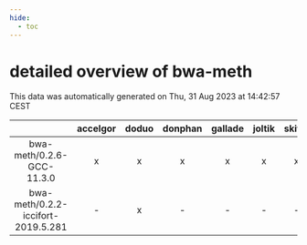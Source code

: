 ```yaml
---
hide:
  - toc
---
```


detailed overview of bwa-meth
=============================


This data was automatically generated on Thu, 31 Aug 2023 at 14:42:57 CEST  

| |accelgor|doduo|donphan|gallade|joltik|skitty|swalot|victini|
| :---: | :---: | :---: | :---: | :---: | :---: | :---: | :---: | :---: |
|bwa-meth/0.2.6-GCC-11.3.0|x|x|x|x|x|x|x|x|
|bwa-meth/0.2.2-iccifort-2019.5.281|-|x|-|-|-|-|-|-|
